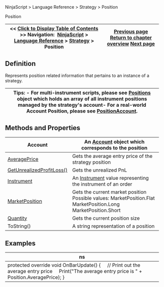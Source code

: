 ﻿
NinjaScript > Language Reference > Strategy > Position

Position

| << [Click to Display Table of Contents](position.md) >> **Navigation:**     [NinjaScript](ninjascript.md) > [Language Reference](language_reference_wip.md) > [Strategy](strategy.md) > Position | [Previous page](strategy_plots.md) [Return to chapter overview](strategy.md) [Next page](position_averageprice.md) |
| --- | --- |
## Definition
Represents position related information that pertains to an instance of a strategy.   
 

| Tips: - For multi-instrument scripts, please see [Positions](positions.md) object which holds an array of all instrument positions managed by the strategy's account- For a real-world Account Position, please see [PositionAccount](positionaccount.md). |
| --- |

## Methods and Properties

| Account | An [Account](account_class.md) object which corresponds to the position |
| --- | --- |
| [AveragePrice](position_averageprice.md) | Gets the average entry price of the strategy position |
| [GetUnrealizedProfitLoss()](position_getunrealizedprofitloss.md) | Gets the unrealized PnL |
| [Instrument](position_instrument.md) | An [Instrument](instrument.md) value representing the instrument of an order |
| [MarketPosition](position_marketposition.md) | Gets the current market position   Possible values: MarketPosition.Flat MarketPosition.Long MarketPosition.Short |
| [Quantity](position_quantity.md) | Gets the current position size |
| ToString() | A string representation of a position |

## Examples

| ns |
| --- |
| protected override void OnBarUpdate() {      // Print out the average entry price      Print("The average entry price is " + Position.AveragePrice); } |

